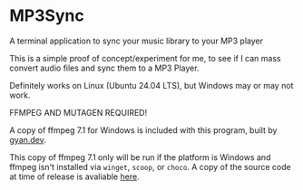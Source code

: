 # MP3Sync
A terminal application to sync your music library to your MP3 player

This is a simple proof of concept/experiment for me, to see if I can mass convert audio files and sync them to a MP3 Player.

Definitely works on Linux (Ubuntu 24.04 LTS), but Windows may or may not work.

FFMPEG AND MUTAGEN REQUIRED!

A copy of ffmpeg 7.1 for Windows is included with this program, built by [gyan.dev](https://www.gyan.dev/ffmpeg/builds/#release-builds).

This copy of ffmpeg 7.1 only will be run if the platform is Windows and ffmpeg isn't installed via `winget`, `scoop`, or `choco`. A copy of the source code at time of release is avaliable [here](https://github.com/FFmpeg/FFmpeg/commit/b08d7969c5).


